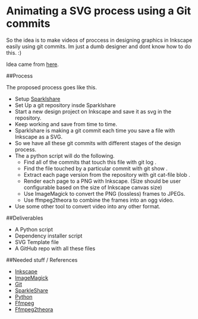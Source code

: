 # Animating a SVG process using a Git commits

So the idea is to make videos of proccess in designing graphics in Inkscape easily using git commits. 
Im just a dumb designer and dont know how to do this. :)

Idea came from [here](https://www.youtube.com/watch?v=WY9A2mug4dw).

##Process

The proposed process goes like this.

- Setup [Sparklshare](http://sparkleshare.org/)
- Set Up a git repository insde Sparklshare
- Start a new design project on Inkscape and save it as svg in the repository.
- Keep working and save from time to time.
- Sparklshare is making a git commit each time you save a file with Inkscape as a SVG.
- So we have all these git commits with different stages of the design process.
- The a python script will do the following.
     - Find all of the commits that touch this file with git log .
     - Find the file touched by a particular commit with git show .
     - Extract each page version from the repository with git cat-file blob .
     - Render each page to a PNG with Inkscape. (Size should be user configurable based on the size of Inkscape canvas size)
     - Use ImageMagick to convert the PNG (lossless) frames to JPEGs.
     - Use ffmpeg2theora to combine the frames into an ogg video.
 - Use some other tool to convert video into any other format. 

##Deliverables

- A Python script
- Dependency installer script
- SVG Template file
- A GitHub repo with all these files

##Needed stuff / References

- [Inkscape](http://inkscape.org)
- [ImageMagick](http://www.imagemagick.org/script/index.ph)      
- [Git](http://git-scm.com/)
- [SparkleShare](http://sparkleshare.org/)
- [Python](http://www.python.org/)
- [Ffmpeg](http://ffmpeg.org/)
- [Ffmpeg2theora](http://v2v.cc/~j/ffmpeg2theora/)  
